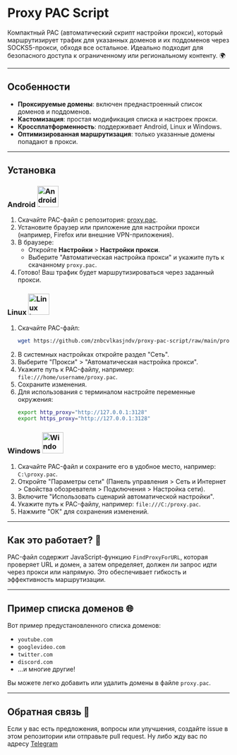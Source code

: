 # Proxy PAC Script

Компактный PAC (автоматический скрипт настройки прокси), который маршрутизирует трафик для указанных доменов и их поддоменов через SOCKS5-прокси, обходя все остальное. Идеально подходит для безопасного доступа к ограниченному или региональному контенту. 🌍

---

## Особенности

- **Проксируемые домены**: включен преднастроенный список доменов и поддоменов.
- **Кастомизация**: простая модификация списка и настроек прокси.
- **Кроссплатформенность**: поддерживает Android, Linux и Windows.
- **Оптимизированная маршрутизация**: только указанные домены попадают в прокси.

---

## Установка

### Android <img src="https://avatars.dzeninfra.ru/get-zen_doc/8291287/pub_644ccdd2cf368b17d57d1ec6_644ce503a1be2f710abd1427/scale_1200" alt="Android Logo" width="48" />

1. Скачайте PAC-файл с репозитория: [proxy.pac](https://github.com/znbcvlkasjndv/proxy-pac-script/blob/main/proxy.pac).
2. Установите браузер или приложение для настройки прокси (например, Firefox или внешние VPN-приложения).
3. В браузере:
   - Откройте **Настройки** > **Настройки прокси**.
   - Выберите "Автоматическая настройка прокси" и укажите путь к скачанному `proxy.pac`.
4. Готово! Ваш трафик будет маршрутизироваться через заданный прокси.

### Linux <img src="https://logodix.com/logo/56908.png" alt="Linux Logo" width="48" />

1. Скачайте PAC-файл:
   ```bash
   wget https://github.com/znbcvlkasjndv/proxy-pac-script/raw/main/proxy.pac -O ~/proxy.pac
   ```
2. В системных настройках откройте раздел "Сеть".
3. Выберите "Прокси" > "Автоматическая настройка прокси".
4. Укажите путь к PAC-файлу, например: `file:///home/username/proxy.pac`.
5. Сохраните изменения.
6. Для использования с терминалом настройте переменные окружения:
   ```bash
   export http_proxy="http://127.0.0.1:3128"
   export https_proxy="http://127.0.0.1:3128"
   ```

### Windows <img src="https://sun1-96.userapi.com/s/v1/ig2/ZpBED2vgZm_wt9Bsqnfe8Zj29LUZxqJWjH1BKEv2ARopBpeE6CduYGA8-MIKCyRF1ewLG1NjTANcImEy1AB7VdvU.jpg?size=923x923&quality=95&crop=31,55,923,924&ava=1" alt="Windows Logo" width="48" />

1. Скачайте PAC-файл и сохраните его в удобное место, например: `C:\proxy.pac`.
2. Откройте "Параметры сети" (Панель управления > Сеть и Интернет > Свойства обозревателя > Подключения > Настройка сети).
3. Включите "Использовать сценарий автоматической настройки".
4. Укажите путь к PAC-файлу, например: `file:///C:/proxy.pac`.
5. Нажмите "ОК" для сохранения изменений.

---

## Как это работает? 🤔

PAC-файл содержит JavaScript-функцию `FindProxyForURL`, которая проверяет URL и домен, а затем определяет, должен ли запрос идти через прокси или напрямую. Это обеспечивает гибкость и эффективность маршрутизации.

---

## Пример списка доменов 🌐

Вот пример предустановленного списка доменов:

- `youtube.com`
- `googlevideo.com`
- `twitter.com`
- `discord.com`
- ...и многие другие!

Вы можете легко добавить или удалить домены в файле `proxy.pac`.

---

## Обратная связь 📩

Если у вас есть предложения, вопросы или улучшения, создайте issue в этом репозитории или отправьте pull request. Ну либо жду вас по адресу [Telegram](https://t.me/kpakob)

